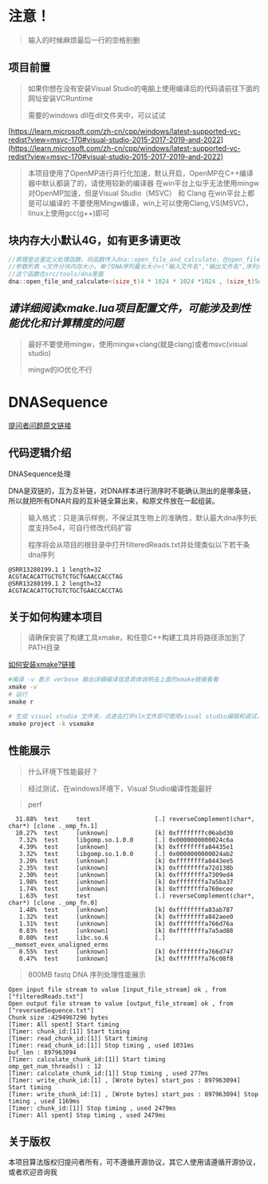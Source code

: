 # 注意！

> 输入的时候麻烦最后一行的空格别删

## 项目前置

> 如果你想在没有安装Visual Studio的电脑上使用编译后的代码请前往下面的网址安装VCRuntime
>
> 需要的windows dll在dll文件夹中，可以试试

[https://learn.microsoft.com/zh-cn/cpp/windows/latest-supported-vc-redist?view=msvc-170#visual-studio-2015-2017-2019-and-2022](https://learn.microsoft.com/zh-cn/cpp/windows/latest-supported-vc-redist?view=msvc-170#visual-studio-2015-2017-2019-and-2022)

> 本项目使用了OpenMP进行并行化加速，默认开启，OpenMP在C++编译器中默认都装了的，请使用较新的编译器
> 在win平台上似乎无法使用mingw对OpenMP加速，但是Visual Studio（MSVC） 和 Clang 在win平台上都是可以编译的
> 不要使用Mingw编译，win上可以使用Clang,VS(MSVC)，linux上使用gcc(g++)即可

## 块内存大小默认4G，如有更多请更改

```cpp
//原理是这里定义处理函数，将函数传入dna::open_file_and_calculate，在open_file_and_calculate中会调用传入的函数
//参数列表 <文件分块内存大小，单个DNA序列最长大小>("输入文件名","输出文件名",序列处理函数);
//这个函数在src/tools/dna里面
dna::open_file_and_calculate<(size_t)4 * 1024 * 1024 *1024 , (size_t)5e4+5>("filteredReads.txt", "reversedSequence.txt",reverseComplement);
```

## ***请详细阅读xmake.lua项目配置文件，可能涉及到性能优化和计算精度的问题***

> 最好不要使用mingw，使用mingw+clang(就是clang)或者msvc(visual studio)
>
> mingw的IO优化不行

# DNASequence

[提问者问题原文链接](https://www.zhihu.com/question/36143261/answer/3624848144)

## 代码逻辑介绍

DNASequence处理

DNA是双链的，互为互补链，对DNA样本进行测序时不能确认测出的是哪条链，所以就把所有DNA片段的互补链全算出来，和原文件放在一起组装。

> 输入格式：只是演示样例，不保证其生物上的准确性，默认最大dna序列长度支持5e4，可自行修改代码扩容
>
> 程序将会从项目的根目录中打开filteredReads.txt并处理类似以下若干条dna序列

```
@SRR13280199.1 1 length=32
ACGTACACATTGCTGTCTGCTGAACCACCTAG
@SRR13280199.1 2 length=32
ACGTACACATTGCTGTCTGCTGAACCACCTAG
```

## 关于如何构建本项目

> 请确保安装了构建工具xmake，和任意C++构建工具并将路径添加到了PATH目录

[如何安装xmake?链接](https://gitee.com/tboox/xmake#%E5%AE%89%E8%A3%85)

```bash
#编译 -v 表示 verbose 输出详细编译信息具体说明去上面的xmake链接看看
xmake -v
# 运行
xmake r

# 生成 visual studio 文件夹，点进去打开sln文件即可使用visual studio编辑和调试，很方便
xmake project -k vsxmake
```

## 性能展示

> 什么环境下性能最好？

> 经过测试，在windows环境下，Visual Studio编译性能最好

> perf

```
  31.88%  test     test                  [.] reverseComplement(char*, char*) [clone ._omp_fn.1]
  10.27%  test     [unknown]             [k] 0xffffffffc06abd30
   7.32%  test     libgomp.so.1.0.0      [.] 0x0000000000024c6a
   4.39%  test     [unknown]             [k] 0xffffffffa84435e1
   3.32%  test     libgomp.so.1.0.0      [.] 0x0000000000024ab2
   3.20%  test     [unknown]             [k] 0xffffffffa8443ee5
   2.35%  test     [unknown]             [k] 0xffffffffa72d138b
   2.30%  test     [unknown]             [k] 0xffffffffa7309ed4
   1.98%  test     [unknown]             [k] 0xffffffffa7a5ba37
   1.74%  test     [unknown]             [k] 0xffffffffa760ecee
   1.63%  test     test                  [.] reverseComplement(char*, char*) [clone ._omp_fn.0]
   1.48%  test     [unknown]             [k] 0xffffffffa83ab787
   1.32%  test     [unknown]             [k] 0xffffffffa842aee0
   1.31%  test     [unknown]             [k] 0xffffffffa766d76a
   0.83%  test     [unknown]             [k] 0xffffffffa7a5ad88
   0.80%  test     libc.so.6             [.] __memset_evex_unaligned_erms
   0.55%  test     [unknown]             [k] 0xffffffffa766d747
   0.47%  test     [unknown]             [k] 0xffffffffa76c08f8
```

> 800MB fastq DNA 序列处理性能展示

```
Open input file stream to value [input_file_stream] ok , from ["filteredReads.txt"]
Open output file stream to value [output_file_stream] ok , from ["reversedSequence.txt"]
Chunk size :4294967296 bytes
[Timer: All spent] Start timing
[Timer: chunk_id:[1]] Start timing
[Timer: read_chunk_id:[1]] Start timing
[Timer: read_chunk_id:[1]] Stop timing , used 1031ms
buf_len : 897963094
[Timer: calculate_chunk_id:[1]] Start timing
omp_get_num_threads() : 12
[Timer: calculate_chunk_id:[1]] Stop timing , used 277ms
[Timer: write_chunk_id:[1] , [Wrote bytes] start_pos : 897963094] Start timing
[Timer: write_chunk_id:[1] , [Wrote bytes] start_pos : 897963094] Stop timing , used 1169ms
[Timer: chunk_id:[1]] Stop timing , used 2479ms
[Timer: All spent] Stop timing , used 2479ms
```

## 关于版权

本项目算法版权归提问者所有，可不遵循开源协议，其它人使用请遵循开源协议，或者欢迎咨询我
